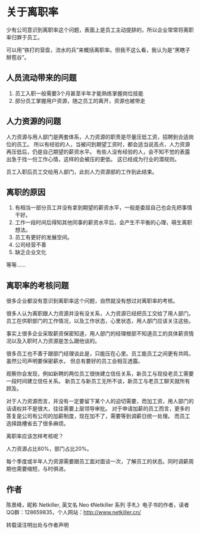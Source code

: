 关于离职率
=====

少有公司意识到离职率这个问题，表面上是员工主动提辞的，所以企业常常将离职率归罪于员工。

可以用“铁打的营盘，流水的兵”来概括离职率。但我不这么看，我认为是“黑瞎子掰苞谷”。

人员流动带来的问题
-----

1. 员工入职一般需要3个月甚至半年才能熟练掌握岗位技能
1. 部分员工掌握用户资源，随之员工的离开，资源也被带走

人力资源的问题
-----

人力资源与用人部门是两套体系，人力资源的职责是尽量压低工资，招聘到合适岗位的员工。
所以有经验的人，当被问到期望工资时，都会适当说高点，人力资源再压低后，仍是自己期望的薪资水平。
有些人没有经验的人，会不知不觉的表露出急于找一份工作心情，这样的会被压的更低。
这已经成为行业的潜规则。

员工入职后员工交给用人部门，此刻人力资源部的工作到此结束。

离职的原因
-----

1. 有相当一部分员工并没有拿到期望的薪资水平，一般是委屈自己也会先把事情干好。
1. 工作一段时间后得知其他同事的薪资水平后，会产生不平衡的心理，萌生离职想法。
1. 员工有更好的发展空间。
1. 公司经营不善
1. 缺乏企业文化

等等......

离职率的考核问题
-----

很多企业都没有意识到离职率这个问题，自然就没有想过对离职率的考核。

很多人认为离职跟人力资源并没有没关系，人力资源已经把员工交给了用人部门。
员工在供职部门的工作情况，以及工作状态，心里状态，用人部门应该关注这些。

事实上很多企业采取薪资保密知道，用人部门的经理根部不知道员工的具体薪资情况以及入职时人力资源是怎么跟他谈的。

很多员工也不善于跟部门经理谈此是，只能压在心里。员工能员工之间更有共鸣，虽然公司声明要保密薪水，
但总有要好的员工会相互透露。

观察你会发现，例如新聘的两位员工很快建立信任关系，新员工与现役老员工需要一段时间建立信任关系。
新员工与新员工无所不谈，新员工与老员工聊天就所有顾及。

对于人力资源而言，并没有一定要留下某个人的迫切需要，而加工资，用人部门的话语权并不是很大，往往需要上层领导审批。
对于申请加薪的员工而言，更多的答复是公司有公司的加薪制度，现在加不了，需要等到调薪日统一处理。
而员工选择跳槽省去了很多麻烦。

离职率应该怎样考核呢？

人力资源占比80%，部门占比20%。

每个季度或半年人力资源需要跟员工面对面谈一次，了解员工的状态。同时调薪周期也需要缩短，与时俱进。

作者
----- 
陈景峰，昵称 Netkiller, 英文名 Neo 《Netkiller 系列 手札》电子书的作者，读者QQ群：128659835，个人网站：http://www.netkiller.cn/

转载请注明出处与作者声明